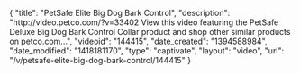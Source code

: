 {
    "title": "PetSafe Elite Big Dog Bark Control",
    "description": "http:\/\/video.petco.com\/?v=33402 View this video featuring the PetSafe Deluxe Big Dog Bark Control Collar product and shop other similar products on petco.com...",
    "videoid": "144415",
    "date_created": "1394588984",
    "date_modified": "1418181170",
    "type": "captivate",
    "layout": "video",
    "url": "\/v\/petsafe-elite-big-dog-bark-control\/144415"
}